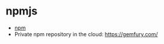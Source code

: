 # npmjs

* [npm](https://www.npmjs.com/)
* Private npm repository in the cloud: https://gemfury.com/


